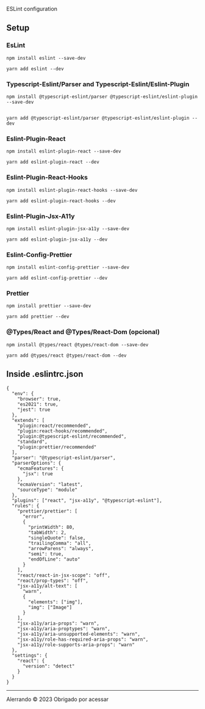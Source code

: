 ESLint configuration

## Setup


### EsLint
```
npm install eslint --save-dev

yarn add eslint --dev
```

### Typescript-Eslint/Parser and Typescript-Eslint/Eslint-Plugin
```
npm install @typescript-eslint/parser @typescript-eslint/eslint-plugin --save-dev


yarn add @typescript-eslint/parser @typescript-eslint/eslint-plugin --dev
```

### Eslint-Plugin-React
```
npm install eslint-plugin-react --save-dev

yarn add eslint-plugin-react --dev
```

### Eslint-Plugin-React-Hooks
```
npm install eslint-plugin-react-hooks --save-dev

yarn add eslint-plugin-react-hooks --dev
```

### Eslint-Plugin-Jsx-A11y
```
npm install eslint-plugin-jsx-a11y --save-dev

yarn add eslint-plugin-jsx-a11y --dev
```

### Eslint-Config-Prettier
```
npm install eslint-config-prettier --save-dev

yarn add eslint-config-prettier --dev
```

### Prettier
```
npm install prettier --save-dev

yarn add prettier --dev
```

### @Types/React and @Types/React-Dom (opcional)
```
npm install @types/react @types/react-dom --save-dev

yarn add @types/react @types/react-dom --dev
```

## Inside .eslintrc.json
```
{
  "env": {
    "browser": true,
    "es2021": true,
    "jest": true
  },
  "extends": [
    "plugin:react/recommended",
    "plugin:react-hooks/recommended",
    "plugin:@typescript-eslint/recommended",
    "standard",
    "plugin:prettier/recommended"
  ],
  "parser": "@typescript-eslint/parser",
  "parserOptions": {
    "ecmaFeatures": {
      "jsx": true
    },
    "ecmaVersion": "latest",
    "sourceType": "module"
  },
  "plugins": ["react", "jsx-a11y", "@typescript-eslint"],
  "rules": {
    "prettier/prettier": [
      "error",
      {
        "printWidth": 80,
        "tabWidth": 2,
        "singleQuote": false,
        "trailingComma": "all",
        "arrowParens": "always",
        "semi": true,
        "endOfLine": "auto"
      }
    ],
    "react/react-in-jsx-scope": "off",
    "react/prop-types": "off",
    "jsx-a11y/alt-text": [
      "warn",
      {
        "elements": ["img"],
        "img": ["Image"]
      }
    ],
    "jsx-a11y/aria-props": "warn",
    "jsx-a11y/aria-proptypes": "warn",
    "jsx-a11y/aria-unsupported-elements": "warn",
    "jsx-a11y/role-has-required-aria-props": "warn",
    "jsx-a11y/role-supports-aria-props": "warn"
  },
  "settings": {
    "react": {
      "version": "detect"
    }
  }
}
```

<hr />
<p>Alerrando © 2023 Obrigado por acessar</p>